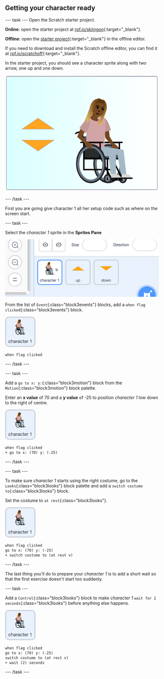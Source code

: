 ## Getting your character ready

--- task ---
Open the Scratch starter project.

**Online**: open the starter project at [rpf.io/skiingon](http://rpf.io/skiingon){:target="_blank"}.

**Offline**: open the [starter project](http://rpf.io/sit-stretch-go){:target="_blank"} in the offline editor.

If you need to download and install the Scratch offline editor, you can find it at [rpf.io/scratchoff](http://rpf.io/scratchoff){:target="_blank"}.

In the starter project, you should see a character sprite along with two arrow, one up and one down.

![starter project](images/starter_project.png)

--- /task ---

First you are going give character 1 all her setup code such as where on the screen start.

--- task ---

Select the *character 1* sprite in the **Sprites Pane**

![select character 1 sprite](images/select_character1.png)

From the list of `Event`{:class="block3events"} blocks, add a `when flag clicked`{:class="block3events"} block.

![character 1 sprite icon](images/character1_sprite.png)

```blocks3
when flag clicked
```

--- /task ---

--- task ---

Add a `go to x: y:`{:class="block3motion"} block from the `Motion`{:class="block3motion"} block palette.

Enter an **x value** of 70 and a **y value** of -25 to position *character 1* low down to the right of centre.

![character 1 sprite icon](images/character1_sprite.png)

```blocks3
when flag clicked
+ go to x: (70) y: (-25)
```

--- /task ---

--- task ---

To make sure *character 1* starts using the right costume, go to the `Looks`{:class="block3looks"} block palette and add a `switch costume to`{:class="block3looks"} block.

Set the costume to `at rest`{:class="block3looks"}.

![character 1 sprite icon](images/character1_sprite.png)

```blocks3
when flag clicked
go to x: (70) y: (-25)
+ switch costume to (at rest v)
```

--- /task ---

The last thing you'll do to prepare your *character 1* is to add a short wait so that the first exercise doesn't start too suddenly.

--- task ---

Add a `Control`{:class="block3looks"} block to make *character 1* `wait for 2 seconds`{:class="block3looks"} before anything else happens.

![character 1 sprite icon](images/character1_sprite.png)

```blocks3
when flag clicked
go to x: (70) y: (-25)
switch costume to (at rest v)
+ wait (2) seconds
```

--- /task ---